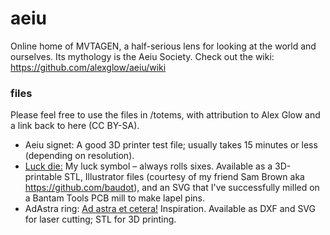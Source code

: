 aeiu
====

Online home of MVTAGEN, a half-serious lens for looking at the world and ourselves. Its mythology is the Aeiu Society.
Check out the wiki: https://github.com/alexglow/aeiu/wiki

### files
Please feel free to use the files in /totems, with attribution to Alex Glow and a link back to here (CC BY-SA).

* Aeiu signet: A good 3D printer test file; usually takes 15 minutes or less (depending on resolution).  
* [Luck die:](https://github.com/alexglow/aeiu/wiki/fortune) My luck symbol – always rolls sixes. Available as a 3D-printable STL, Illustrator files (courtesy of my friend Sam Brown aka https://github.com/baudot), and an SVG that I've successfully milled on a Bantam Tools PCB mill to make lapel pins.  
* AdAstra ring: [Ad astra et cetera!](https://github.com/alexglow/aeiu/wiki/AD-ASTRA-ET-CETERA) Inspiration. Available as DXF and SVG for laser cutting; STL for 3D printing.
